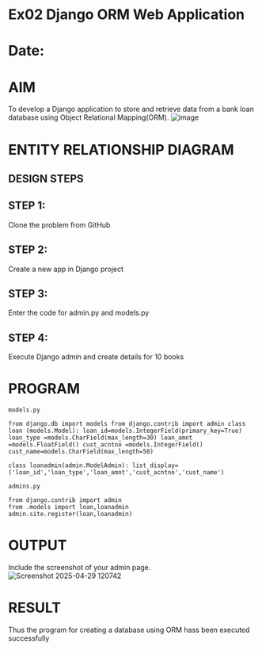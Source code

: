 # Ex02 Django ORM Web Application
# Date:
# AIM
To develop a Django application to store and retrieve data from a bank loan database using Object Relational Mapping(ORM).
![image](https://github.com/user-attachments/assets/50bbe1d1-fbd2-4889-b26f-c1f00366cef0)


# ENTITY RELATIONSHIP DIAGRAM
## DESIGN STEPS
## STEP 1:
Clone the problem from GitHub

## STEP 2:
Create a new app in Django project

## STEP 3:
Enter the code for admin.py and models.py

## STEP 4:
Execute Django admin and create details for 10 books

# PROGRAM
```
models.py

from django.db import models from django.contrib import admin class loan (models.Model): loan_id=models.IntegerField(primary_key=True) loan_type =models.CharField(max_length=30) loan_amnt =models.FloatField() cust_acntno =models.IntegerField() cust_name=models.CharField(max_length=50)

class loanadmin(admin.ModelAdmin): list_display=('loan_id','loan_type','loan_amnt','cust_acntno','cust_name')

admins.py

from django.contrib import admin
from .models import loan,loanadmin
admin.site.register(loan,loanadmin)
```
# OUTPUT
Include the screenshot of your admin page.
![Screenshot 2025-04-29 120742](https://github.com/user-attachments/assets/6f69917a-9c0d-404d-a46d-7880455a196f)



# RESULT
Thus the program for creating a database using ORM hass been executed successfully
